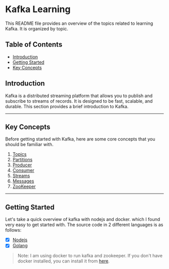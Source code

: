 # Kafka Learning

This README file provides an overview of the topics related to learning Kafka. It is organized by topic.

## Table of Contents
- [Introduction](#introduction)
- [Getting Started](#getting-started)
- [Key Concepts](#key-concepts)

## Introduction

Kafka is a distributed streaming platform that allows you to publish and subscribe to streams of records. It is designed to be fast, scalable, and durable. This section provides a brief introduction to Kafka.
___

## Key Concepts

Before getting started with Kafka, here are some core concepts that you should be familiar with.

1. [Topics](./Resources/topic/README.MD)
2. [Partitions](./Resources/partition/README.MD)
3. [Producer](./Resources/producer/README.MD)
4. [Consumer](./Resources/consumer/README.MD)
5. [Streams](./Resources/streams/README.MD)
6. [Messages](./Resources/message/README.MD)
7. [ZooKeeper](./Resources/zookeeper/README.MD)

___


## Getting Started

Let's take a quick overview of kafka with nodejs and docker. which I found very easy to get started with.
The source code in 2 different languages is as follows:

- [x] [Nodejs](./nodejs/)
- [x] [Golang](./golang/)

> Note: I am using docker to run kafka and zookeeper. If you don't have docker installed, you can install it from [here](https://docs.docker.com/get-docker/).